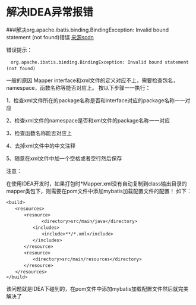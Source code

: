 # 解决IDEA异常报错

###解决org.apache.ibatis.binding.BindingException: Invalid bound statement (not found)错误
[来源scdn](https://blog.csdn.net/oMrLeft123/article/details/70239951)

错误提示：

```
　org.apache.ibatis.binding.BindingException: Invalid bound statement (not found)　
```

一般的原因
Mapper interface和xml文件的定义对应不上，需要检查包名，namespace，函数名称等能否对应上。
按以下步骤一一执行：<p>
1、检查xml文件所在的package名称是否和interface对应的package名称一一对应<p>
2、检查xml文件的namespace是否和xml文件的package名称一一对应<p>
3、检查函数名称能否对应上<p>
4、去掉xml文件中的中文注释<p>
5、随意在xml文件中加一个空格或者空行然后保存<p>
注意：<p>
在使用IDEA开发时，如果打包时*Mapper.xml没有自动复制到class输出目录的mapper类包下，则需要在pom文件中添加mybatis加载配置文件的配置！
如下：

```
<build>
　　<resources>
　　　　<resource>
　　　　　　　　<directory>src/main/java</directory>
　　　　　　<includes>
　　　　　　　　<include>**/*.xml</include>
　　　　　　</includes>
　　　　</resource>
　　　　<resource>
　　　　　　<directory>src/main/resources</directory>
　　　　</resource>
　　</resources>
</build>

```

该问题就是IDEA下碰到的，在pom文件中添加mybatis加载配置文件然后就完美解决了




<!--
create time: 2018-04-19 12:08:35
Author: Alfred

This file is created by Marboo<http://marboo.io> template file $MARBOO_HOME/.media/starts/default.md
本文件由 Marboo<http://marboo.io> 模板文件 $MARBOO_HOME/.media/starts/default.md 创建
-->

